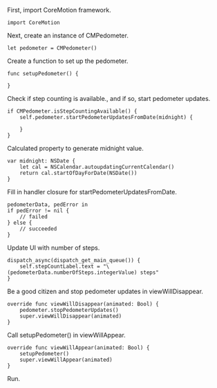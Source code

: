 First, import CoreMotion framework.  

    import CoreMotion

Next, create an instance of CMPedometer.

    let pedometer = CMPedometer()

Create a function to set up the pedometer.

    func setupPedometer() {

    }

Check if step counting is available., and if so, start pedometer updates.

    if CMPedometer.isStepCountingAvailable() {
        self.pedometer.startPedometerUpdatesFromDate(midnight) {

        }
    }

Calculated property to generate midnight value.

    var midnight: NSDate {
        let cal = NSCalendar.autoupdatingCurrentCalendar()
        return cal.startOfDayForDate(NSDate())
    }

Fill in handler closure for startPedometerUpdatesFromDate.

    pedometerData, pedError in
    if pedError != nil {
        // failed
    } else {
        // succeeded
    }

Update UI with number of steps.

    dispatch_async(dispatch_get_main_queue()) {
        self.stepCountLabel.text = "\(pedometerData.numberOfSteps.integerValue) steps"
    }

Be a good citizen and stop pedometer updates in viewWillDisappear.

    override func viewWillDisappear(animated: Bool) {
        pedometer.stopPedometerUpdates()
        super.viewWillDisappear(animated)
    }

Call setupPedometer() in viewWillAppear.

    override func viewWillAppear(animated: Bool) {
        setupPedometer()
        super.viewWillAppear(animated)
    }

Run.


